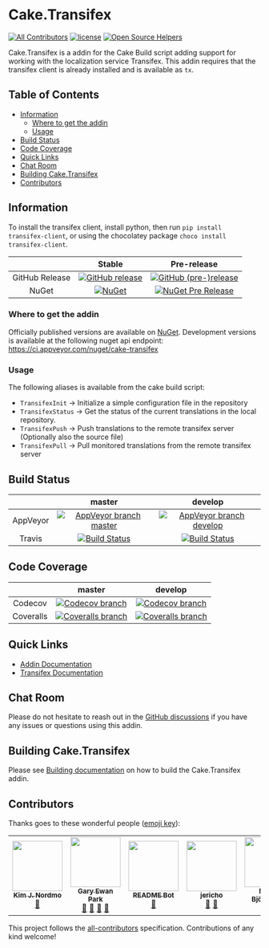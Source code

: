 # Cake.Transifex

[![All Contributors][all-contributorsimage]](#contributors)
[![license](https://img.shields.io/github/license/cake-contrib/Cake.Transifex.svg)](https://github.com/cake-contrib/Cake.Transifex/blob/master/LICENSE)
[![Open Source Helpers](https://www.codetriage.com/wormiecorp/cake.transifex/badges/users.svg)](https://www.codetriage.com/wormiecorp/cake.transifex)

Cake.Transifex is a addin for the Cake Build script adding support for working with the localization service Transifex.
This addin requires that the transifex client is already installed and is available as `tx`.

<!-- START doctoc generated TOC please keep comment here to allow auto update -->
<!-- DON'T EDIT THIS SECTION, INSTEAD RE-RUN doctoc TO UPDATE -->
## Table of Contents

- [Information](#information)
  - [Where to get the addin](#where-to-get-the-addin)
  - [Usage](#usage)
- [Build Status](#build-status)
- [Code Coverage](#code-coverage)
- [Quick Links](#quick-links)
- [Chat Room](#chat-room)
- [Building Cake.Transifex](#building-caketransifex)
- [Contributors](#contributors)

<!-- END doctoc generated TOC please keep comment here to allow auto update -->

## Information

To install the transifex client, install python, then run `pip install transifex-client`, or using the chocolatey package `choco install transifex-client`.

|                |                                                                           Stable                                                                           |                                                                          Pre-release                                                                          |
| :------------: | :--------------------------------------------------------------------------------------------------------------------------------------------------------: | :-----------------------------------------------------------------------------------------------------------------------------------------------------------: |
| GitHub Release | [![GitHub release](https://img.shields.io/github/release/cake-contrib/Cake.Transifex.svg)](https://github.com/cake-contrib/Cake.Transifex/releases/latest) | [![GitHub (pre-)release](https://img.shields.io/github/release/cake-contrib/Cake.Transifex/all.svg)](https://github.com/cake-contrib/Cake.Transifex/releases) |
|     NuGet      |                          [![NuGet](https://img.shields.io/nuget/v/Cake.Transifex.svg)](https://nuget.org/packages/Cake.Transifex)                          |                    [![NuGet Pre Release](https://img.shields.io/nuget/vpre/Cake.Transifex.svg)](https://nuget.org/packages/Cake.Transifex)                    |

### Where to get the addin

Officially published versions are available on [NuGet](https://www.nuget.org/packages/Cake.Transifex/).
Development versions is available at the following nuget api endpoint: <https://ci.appveyor.com/nuget/cake-transifex>

### Usage

The following aliases is available from the cake build script:

-   `TransifexInit` -> Initialize a simple configuration file in the repository
-   `TransifexStatus` -> Get the status of the current translations in the local repository.
-   `TransifexPush` -> Push translations to the remote transifex server (Optionally also the source file)
-   `TransifexPull` -> Pull monitored translations from the remote transifex server

## Build Status

|          |                                                                                     master                                                                                      |                                                                                      develop                                                                                       |
| :------: | :-----------------------------------------------------------------------------------------------------------------------------------------------------------------------------: | :--------------------------------------------------------------------------------------------------------------------------------------------------------------------------------: |
| AppVeyor | [![AppVeyor branch master](https://img.shields.io/appveyor/ci/cakecontrib/cake-transifex/master.svg)](https://ci.appveyor.com/project/cakecontrib/cake-transifex/branch/master) | [![AppVeyor branch develop](https://img.shields.io/appveyor/ci/cakecontrib/cake-transifex/develop.svg)](https://ci.appveyor.com/project/cakecontrib/cake-transifex/branch/develop) |
|  Travis  |                    [![Build Status](https://travis-ci.org/cake-contrib/Cake.Transifex.svg?branch=master)](https://travis-ci.org/cake-contrib/Cake.Transifex)                    |                     [![Build Status](https://travis-ci.org/cake-contrib/Cake.Transifex.svg?branch=develop)](https://travis-ci.org/cake-contrib/Cake.Transifex)                     |

## Code Coverage

|           |                                                                                master                                                                                 |                                                                                 develop                                                                                 |
| :-------: | :-------------------------------------------------------------------------------------------------------------------------------------------------------------------: | :---------------------------------------------------------------------------------------------------------------------------------------------------------------------: |
|  Codecov  | [![Codecov branch](https://img.shields.io/codecov/c/github/cake-contrib/Cake.Transifex/master.svg)](https://codecov.io/gh/cake-contrib/Cake.Transifex/branch/master)  | [![Codecov branch](https://img.shields.io/codecov/c/github/cake-contrib/Cake.Transifex/develop.svg)](https://codecov.io/gh/cake-contrib/Cake.Transifex/branch/develop)  |
| Coveralls | [![Coveralls branch](https://img.shields.io/coveralls/cake-contrib/Cake.Transifex/master.svg)](https://coveralls.io/github/cake-contrib/Cake.Transifex?branch=master) | [![Coveralls branch](https://img.shields.io/coveralls/cake-contrib/Cake.Transifex/develop.svg)](https://coveralls.io/github/cake-contrib/Cake.Transifex?branch=develop) |

## Quick Links

-   [Addin Documentation](https://cake-contrib.github.io/Cake.Transifex)
-   [Transifex Documentation](https://docs.transifex.com/)

## Chat Room

Please do not hesitate to reash out in the [GitHub discussions](https://github.com/cake-build/cake/discussions/categories/extension-q-a) if you have any issues or questions using this addin.

## Building Cake.Transifex

Please see [Building documentation](https://cake-contrib.github.io/Cake.Transifex/docs/building/) on how to build the Cake.Transifex addin.

## Contributors

Thanks goes to these wonderful people ([emoji key](https://allcontributors.org/docs/en/emoji-key)):

<!-- ALL-CONTRIBUTORS-LIST:START - Do not remove or modify this section -->
<!-- prettier-ignore-start -->
<!-- markdownlint-disable -->
<table>
  <tr>
    <td align="center"><a href="https://github.com/AdmiringWorm"><img src="https://avatars3.githubusercontent.com/u/1474648?v=4?s=100" width="100px;" alt=""/><br /><sub><b>Kim J. Nordmo</b></sub></a><br /><a href="#maintenance-AdmiringWorm" title="Maintenance">🚧</a></td>
    <td align="center"><a href="http://www.gep13.co.uk/blog"><img src="https://avatars3.githubusercontent.com/u/1271146?v=4?s=100" width="100px;" alt=""/><br /><sub><b>Gary Ewan Park</b></sub></a><br /><a href="#question-gep13" title="Answering Questions">💬</a> <a href="https://github.com/cake-contrib/Cake.Transifex/issues?q=author%3Agep13" title="Ideas, Planning, & Feedback">🤔</a> <a href="https://github.com/cake-contrib/Cake.Transifex/pulls?q=reviewed-by%3Agep13" title="Reviewed Pull Requests">👀</a> <a href="https://github.com/cake-contrib/Cake.Transifex/commits?author=gep13" title="Documentation">📖</a></td>
    <td align="center"><a href="https://www.codetriage.com"><img src="https://avatars0.githubusercontent.com/u/35302948?v=4?s=100" width="100px;" alt=""/><br /><sub><b>README Bot</b></sub></a><br /><a href="https://github.com/cake-contrib/Cake.Transifex/commits?author=codetriage-readme-bot" title="Documentation">📖</a></td>
    <td align="center"><a href="https://github.com/Jericho"><img src="https://avatars0.githubusercontent.com/u/112710?v=4?s=100" width="100px;" alt=""/><br /><sub><b>jericho</b></sub></a><br /><a href="https://github.com/cake-contrib/Cake.Transifex/issues?q=author%3AJericho" title="Ideas, Planning, & Feedback">🤔</a> <a href="#question-Jericho" title="Answering Questions">💬</a></td>
    <td align="center"><a href="https://twitter.com/mholo65"><img src="https://avatars1.githubusercontent.com/u/7863439?v=4?s=100" width="100px;" alt=""/><br /><sub><b>Martin Björkström</b></sub></a><br /><a href="#question-mholo65" title="Answering Questions">💬</a></td>
    <td align="center"><a href="https://github.com/jokay"><img src="https://avatars0.githubusercontent.com/u/18613935?v=4?s=100" width="100px;" alt=""/><br /><sub><b>D. Domig</b></sub></a><br /><a href="https://github.com/cake-contrib/Cake.Transifex/commits?author=jokay" title="Documentation">📖</a></td>
    <td align="center"><a href="https://augustoproiete.net"><img src="https://avatars.githubusercontent.com/u/177608?v=4?s=100" width="100px;" alt=""/><br /><sub><b>C. Augusto Proiete</b></sub></a><br /><a href="https://github.com/cake-contrib/Cake.Transifex/issues?q=author%3Aaugustoproiete" title="Ideas, Planning, & Feedback">🤔</a></td>
  </tr>
</table>

<!-- markdownlint-restore -->
<!-- prettier-ignore-end -->

<!-- ALL-CONTRIBUTORS-LIST:END -->

This project follows the [all-contributors](https://github.com/all-contributors/all-contributors) specification.
Contributions of any kind welcome!

[all-contributors]: https://github.com/all-contributors/all-contributors
[all-contributorsimage]: https://img.shields.io/github/all-contributors/cake-contrib/Cake.Codecov.svg?color=orange&style=flat-square
